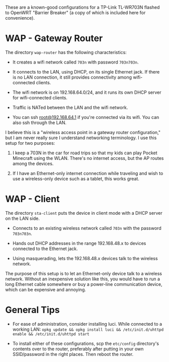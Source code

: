 These are a known-good configurations for a TP-Link TL-WR703N flashed
to OpenWRT "Barrier Breaker" (a copy of which is included here for
convenience).

WAP - Gateway Router
===

The directory `wap-router` has the following characteristics:

* It creates a wifi network called `703n` with password `703n703n`.

* It connects to the LAN, using DHCP, on its single Ethernet jack. If
  there is no LAN connection, it still provides connectivity among
  wifi-connected clients.

* The wifi network is on 192.168.64.0/24, and it runs its own DHCP
  server for wifi-connected clients.

* Traffic is NATed between the LAN and the wifi network.

* You can ssh root@192.168.64.1 if you're connected via its wifi. You
  can also ssh through the LAN.

I believe this is a "wireless access point in a gateway router
configuration," but I am never really sure I understand networking
terminology. I use this setup for two purposes:

1. I keep a 703N in the car for road trips so that my kids can play
Pocket Minecraft using the WLAN. There's no internet access, but the
AP routes among the devices.

1. If I have an Ethernet-only internet connection while traveling and
wish to use a wireless-only device such as a tablet, this works great.

WAP - Client
===

The directory `sta-client` puts the device in client mode with a DHCP
server on the LAN side.

* Connects to an existing wireless network called `703n` with the
  password `703n703n`.

* Hands out DHCP addresses in the range 192.168.48.x to devices
  connected to the Ethernet jack.

* Using masquerading, lets the 192.168.48.x devices talk to the
  wireless network.

The purpose of this setup is to let an Ethernet-only device talk to a
wireless network. Without an inexpensive solution like this, you would
have to run a long Ethernet cable somewhere or buy a power-line
communication device, which can be expensive and annoying.

General Tips
===

* For ease of administration, consider installing luci. While
  connected to a working LAN: `opkg update && opkg install luci &&
  /etc/init.d/uhttpd enable && /etc/init.d/uhttpd start`

* To install either of these configurations, scp the `etc/config`
  directory's contents over to the router, preferably after putting in
  your own SSID/password in the right places. Then reboot the router.
